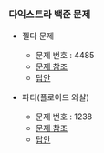 ### 다익스트라 백준 문제
- 젤다 문제
    - 문제 번호 : 4485
    - <a href="https://www.acmicpc.net/problem/4485">문제 참조</a>
    - <a href="https://github.com/hongjw1991/Java-DataStructure-Algorithm-DesignPattern/tree/master/Algorithm/Problem_Solve/Shortest_Path/Dijkstra/BaekJoon/BaekJoon4485.java">답안</a>
 
- 파티(플로이드 와샬)
    - 문제 번호 : 1238
    - <a href="https://www.acmicpc.net/problem/1238">문제 참조</a>
    - <a href="https://github.com/hongjw1991/Java-DataStructure-Algorithm-DesignPattern/tree/master/Algorithm/Problem_Solve/Shortest_Path/Dijkstra/BaekJoon/BaekJoon1238.java">답안</a>